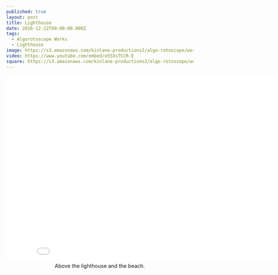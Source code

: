 ```yaml
---
published: true
layout: post
title: Lighthouse
date: 2016-12-22T09:00:00.000Z
tags:
  - Algorotoscope Works
  - Lighthouse
image: https://s3.amazonaws.com/kinlane-productions2/algo-rotoscope/working/lighthouse.png
video: https://www.youtube.com/embed/o5SXsTCCR-E
square: https://s3.amazonaws.com/kinlane-productions2/algo-rotoscope/working/lighthouse-square.png
---
```

<center><iframe width="853" height="505" src="{{ page.video }}" frameborder="0" allowfullscreen></iframe></center>
<center>Above the lighthouse and the beach.</center>
